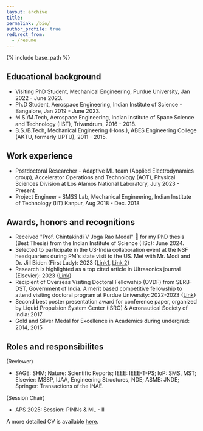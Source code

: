 ```yaml
---
layout: archive
title:
permalink: /bio/
author_profile: true
redirect_from:
  - /resume
---
```


{% include base_path %}

## Educational background
* Visiting PhD Student, Mechanical Engineering, Purdue University, Jan 2022 - June 2023.
* Ph.D Student, Aerospace Engineering, Indian Institute of Science - Bangalore, Jan 2019 - June 2023.
* M.S./M.Tech, Aerospace Engineering, Indian Institute of Space Science and Technology (IIST), Trivandrum, 2016 - 2018.
* B.S./B.Tech, Mechanical Engineering (Hons.), ABES Engineering College (AKTU, formerly UPTU), 2011 - 2015.

## Work experience
* Postdoctoral Researcher - Adaptive ML team (Applied Electrodynamics group), Accelerator Operations and Technology (AOT), Physical Sciences Division at Los Alamos National Laboratory, July 2023 - Present
* Project Engineer - SMSS Lab, Mechanical Engineering, Indian Institute of Technology (IIT) Kanpur, Aug 2018 - Dec. 2018

## Awards, honors and recognitions
* Received "Prof. Chintakindi V Joga Rao Medal" 🏅 for my PhD thesis (Best Thesis) from the Indian Institute of Science (IISc): June 2024.
* Selected to participate in the US-India collaboration event at the NSF headquarters during PM's state visit to the US. Met with Mr. Modi and Dr. Jill Biden (First Lady): 2023 {[Link1](https://www.purdue.edu/india/features/2023-06-26-purdue-fellows-participate-in-event-with-prime-minister-modi-at-the-nsf.php), [Link 2](https://www.purdue.edu/newsroom/releases/2023/Q2/purdue-organizes-inaugural-meeting-of-the-u.s-india-semiconductor-collaborative-in-washington-d.c-during-state-visit-by-indias-prime-minister-modi.html)}
* Research is highlighted as a top cited article in Ultrasonics journal (Elsevier): 2023 {[Link](https://www.sciencedirect.com/journal/ultrasonics)}
* Recipient of Overseas Visiting Doctoral Fellowship (OVDF) from SERB-DST, Government of India. A merit based competitive fellowship to attend visiting doctoral program at Purdue University: 2022-2023 {[Link](https://www.serbonline.in/SERB/ovdf)}
* Second best poster presentation award for conference paper, organized by Liquid Propulsion System Center (ISRO) & Aeronautical Society of India: 2017
* Gold and Silver Medal for Excellence in Academics during undergrad: 2014, 2015

## Roles and responsibilites 
(Reviewer)
* SAGE: SHM; Nature: Scientific Reports; IEEE: IEEE-T-PS; IoP: SMS, MST; Elsevier: MSSP, IJAA, Engineering Structures, NDE; ASME: JNDE; Springer: Transactions of the INAE.

(Session Chair)
* APS 2025: Session: PINNs & ML - II

A more detailed CV is available [here](https://drive.google.com/file/d/1wC4rZOcU8OJLiEbeWwLaN8a0WN3eg1dc/view?usp=sharing).
